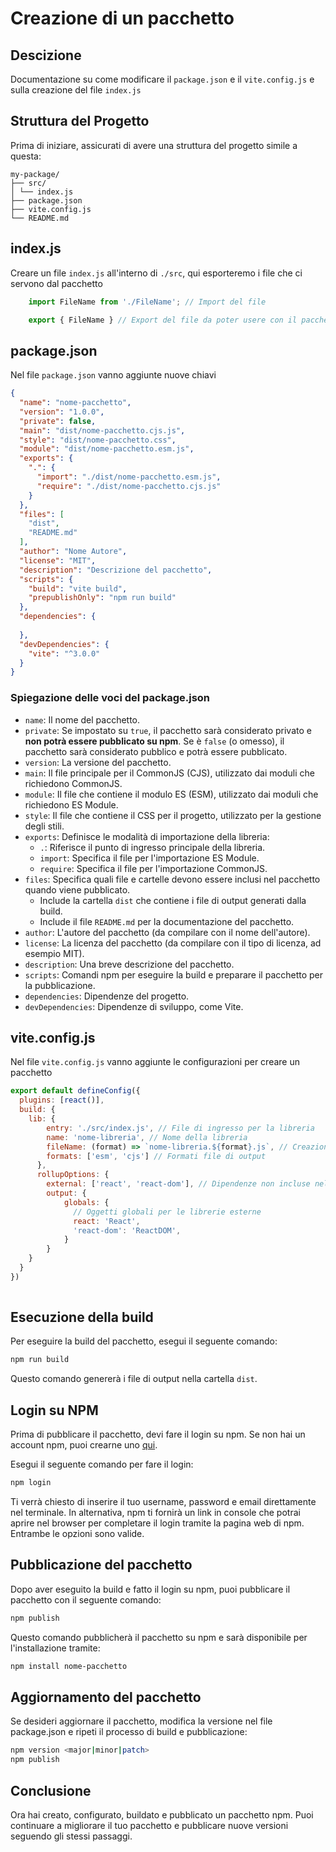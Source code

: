 # Creazione di un pacchetto

## Descizione

Documentazione su come modificare il `package.json` e il `vite.config.js` e sulla creazione del file `index.js`

## Struttura del Progetto

Prima di iniziare, assicurati di avere una struttura del progetto simile a questa:

```
my-package/
├── src/
│ └── index.js
├── package.json
├── vite.config.js
└── README.md
```

## index.js

Creare un file `index.js` all'interno di `./src`, qui esporteremo i file che ci servono dal pacchetto

```js
    import FileName from './FileName'; // Import del file

    export { FileName } // Export del file da poter usere con il pacchetto
```

## package.json

Nel file `package.json` vanno aggiunte nuove chiavi

```json
{
  "name": "nome-pacchetto",
  "version": "1.0.0",
  "private": false,
  "main": "dist/nome-pacchetto.cjs.js",
  "style": "dist/nome-pacchetto.css",
  "module": "dist/nome-pacchetto.esm.js",
  "exports": {
    ".": {
      "import": "./dist/nome-pacchetto.esm.js",
      "require": "./dist/nome-pacchetto.cjs.js"
    }
  },
  "files": [
    "dist",
    "README.md"
  ],
  "author": "Nome Autore",
  "license": "MIT",
  "description": "Descrizione del pacchetto",
  "scripts": {
    "build": "vite build",
    "prepublishOnly": "npm run build"
  },
  "dependencies": {
    
  },
  "devDependencies": {
    "vite": "^3.0.0"
  }
}
```

### Spiegazione delle voci del package.json

- `name`: Il nome del pacchetto.
- `private`: Se impostato su `true`, il pacchetto sarà considerato privato e **non potrà essere pubblicato su npm**. Se è `false` (o omesso), il pacchetto sarà considerato pubblico e potrà essere pubblicato.
- `version`: La versione del pacchetto.
- `main`: Il file principale per il CommonJS (CJS), utilizzato dai moduli che richiedono CommonJS.
- `module`: Il file che contiene il modulo ES (ESM), utilizzato dai moduli che richiedono ES Module.
- `style`: Il file che contiene il CSS per il progetto, utilizzato per la gestione degli stili.
- `exports`: Definisce le modalità di importazione della libreria:
    - `.`: Riferisce il punto di ingresso principale della libreria.
    - `import`: Specifica il file per l'importazione ES Module.
    - `require`: Specifica il file per l'importazione CommonJS.
- `files`: Specifica quali file e cartelle devono essere inclusi nel pacchetto quando viene pubblicato.
    - Include la cartella `dist` che contiene i file di output generati dalla build.
    - Include il file `README.md` per la documentazione del pacchetto.
- `author`: L'autore del pacchetto (da compilare con il nome dell'autore).
- `license`: La licenza del pacchetto (da compilare con il tipo di licenza, ad esempio MIT).
- `description`: Una breve descrizione del pacchetto.
- `scripts`: Comandi npm per eseguire la build e preparare il pacchetto per la pubblicazione.
- `dependencies`: Dipendenze del progetto.
- `devDependencies`: Dipendenze di sviluppo, come Vite.

## vite.config.js

Nel file `vite.config.js` vanno aggiunte le configurazioni per creare un pacchetto

```js
export default defineConfig({
  plugins: [react()],
  build: {
    lib: {
        entry: './src/index.js', // File di ingresso per la libreria
        name: 'nome-libreria', // Nome della libreria
        fileName: (format) => `nome-libreria.${format}.js`, // Creazione file di outpout
        formats: ['esm', 'cjs'] // Formati file di output
      },
      rollupOptions: {
        external: ['react', 'react-dom'], // Dipendenze non incluse nel bundle finale
        output: {
            globals: {
              // Oggetti globali per le librerie esterne
              react: 'React',
              'react-dom': 'ReactDOM',
            }
        }
    }
  }
})
   
```

## Esecuzione della build
Per eseguire la build del pacchetto, esegui il seguente comando:
```bash
npm run build
```
Questo comando genererà i file di output nella cartella `dist`.

## Login su NPM
Prima di pubblicare il pacchetto, devi fare il login su npm. Se non hai un account npm, puoi crearne uno [qui](https://www.npmjs.com/signup).

Esegui il seguente comando per fare il login:
```bash
npm login
```
Ti verrà chiesto di inserire il tuo username, password e email direttamente nel terminale. In alternativa, npm ti fornirà un link in console che potrai aprire nel browser per completare il login tramite la pagina web di npm. Entrambe le opzioni sono valide.

## Pubblicazione del pacchetto
Dopo aver eseguito la build e fatto il login su npm, puoi pubblicare il pacchetto con il seguente comando:
```bash
npm publish
```
Questo comando pubblicherà il pacchetto su npm e sarà disponibile per l'installazione tramite:
```bash
npm install nome-pacchetto
```

## Aggiornamento del pacchetto
Se desideri aggiornare il pacchetto, modifica la versione nel file package.json e ripeti il processo di build e pubblicazione:
```bash
npm version <major|minor|patch>
npm publish
```

## Conclusione
Ora hai creato, configurato, buildato e pubblicato un pacchetto npm. Puoi continuare a migliorare il tuo pacchetto e pubblicare nuove versioni seguendo gli stessi passaggi.

